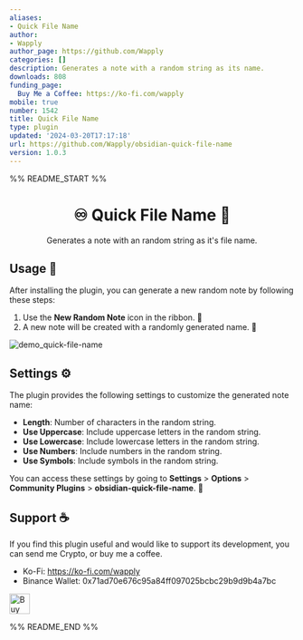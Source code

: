 ```yaml
---
aliases:
- Quick File Name
author:
- Wapply
author_page: https://github.com/Wapply
categories: []
description: Generates a note with a random string as its name.
downloads: 808
funding_page:
  Buy Me a Coffee: https://ko-fi.com/wapply
mobile: true
number: 1542
title: Quick File Name
type: plugin
updated: '2024-03-20T17:17:18'
url: https://github.com/Wapply/obsidian-quick-file-name
version: 1.0.3
---
```


%% README_START %%

<h1 align=center>♾️ Quick File Name 📝</h1>
<p align=center>
    Generates a note with an random string as it's file name.
</p>

## Usage 🚀

After installing the plugin, you can generate a new random note by following these steps:

1. Use the **New Random Note** icon in the ribbon. 🎲
2. A new note will be created with a randomly generated name. 🎉

![demo_quick-file-name](https://github.com/Wapply/obsidian-quick-file-name/assets/88293580/8cc53b03-3495-41e5-b9d8-5753be359e20)

## Settings ⚙️

The plugin provides the following settings to customize the generated note name:

- **Length**: Number of characters in the random string.
- **Use Uppercase**: Include uppercase letters in the random string.
- **Use Lowercase**: Include lowercase letters in the random string.
- **Use Numbers**: Include numbers in the random string.
- **Use Symbols**: Include symbols in the random string.

You can access these settings by going to **Settings** > **Options** > **Community Plugins** > **obsidian-quick-file-name**. 🔧

## Support ☕

If you find this plugin useful and would like to support its development, you can send me Crypto, or buy me a coffee.

- Ko-Fi: https://ko-fi.com/wapply
- Binance Wallet: 0x71ad70e676c95a84ff097025bcbc29b9d9b4a7bc

<a href='https://ko-fi.com/H2H0VSNUJ' target='_blank'><img height='36' style='border:0px;height:36px;' src='https://storage.ko-fi.com/cdn/kofi2.png?v=3' border='0' alt='Buy Me a Coffee at ko-fi.com' /></a>


%% README_END %%